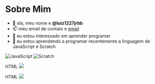 # Sobre Mim



- 👋 ola, meu nome e **@luiz1227jrbb**
- 📫 meu email de contato e [email](luiz.rabelo.morais@escola.pr.gov.br)
- 👀 eu estou interessado em aprender programar
- 🌱 eu estou aprendendo a programar recentemente a linguagem de JavaScript e Scratch

![JavaScript](https://img.shields.io/badge/JavaScript-323330?style=for-the-badge&logo=javascript&logoColor=F7DF1E)
![Scratch](https://img.shields.io/badge/Scratch-4D97FF?style=for-the-badge&logo=Scratch&logoColor=white)

HTML <img src="https://img.shields.io/badge/PlayStation-003791?style=for-the-badge&logo=playstation&logoColor=white" />

HTML <img src="https://img.shields.io/badge/Discord-5865F2?style=for-the-badge&logo=discord&logoColor=white" />


<!---
luiz1227jrbb/luiz1227jrbb is a ✨ special ✨ repository because its `README.md` (this file) appears on your GitHub profile.
You can click the Preview link to take a look at your changes.
--->
